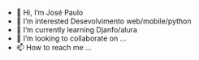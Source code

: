 - 👋 Hi, I’m José Paulo 
- 👀 I’m interested Desevolvimento web/mobile/python
- 🌱 I’m currently learning Djanfo/alura
- 💞️ I’m looking to collaborate on ...
- 📫 How to reach me ...

<!---
Paulofilho08/Paulofilho08 is a ✨ special ✨ repository because its `README.md` (this file) appears on your GitHub profile.
You can click the Preview link to take a look at your changes.
--->
